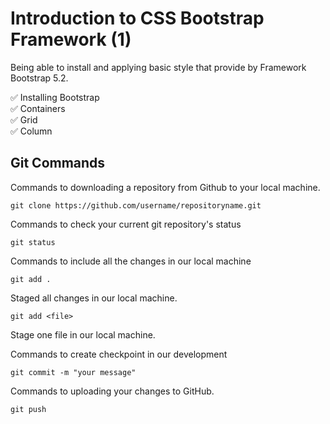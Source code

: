 # Introduction to CSS Bootstrap Framework (1)

Being able to install and applying basic style that provide by Framework Bootstrap 5.2.

✅ Installing Bootstrap <br>
✅ Containers <br>
✅ Grid <br>
✅ Column <br>


## Git Commands

Commands to downloading a repository from Github to your local machine.
```
git clone https://github.com/username/repositoryname.git
```

Commands to check your current git repository's status
```
git status
```

Commands to include all the changes in our local machine
```
git add .
```

Staged all changes in our local machine.

```
git add <file>
```

Stage one file in our  local machine.

Commands to create checkpoint in our development
```
git commit -m "your message"
```

Commands to uploading your changes to GitHub.

```
git push
```